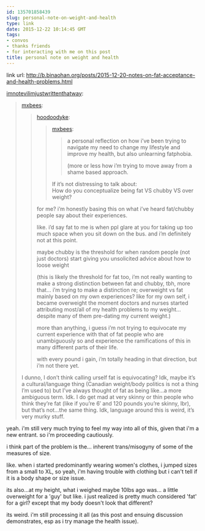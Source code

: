 ```yaml
---
id: 135701858439
slug: personal-note-on-weight-and-health
type: link
date: 2015-12-22 10:14:45 GMT
tags:
- convos
- thanks friends
- for interacting with me on this post
title: personal note on weight and health
---
```

link url: http://b.binaohan.org/posts/2015-12-20-notes-on-fat-acceptance-and-health-problems.html

<p><a href="http://imnotevilimjustwrittenthatway.tumblr.com/post/135686869099/personal-note-on-weight-and-health" class="tumblr_blog">imnotevilimjustwrittenthatway</a>:</p><blockquote>
<p><a href="http://mxb.ca/post/135668482879/personal-note-on-weight-and-health" class="tumblr_blog">mxbees</a>:</p>

<blockquote>
<p><a href="http://hoodoodyke.tumblr.com/post/135657863469/personal-note-on-weight-and-health" class="tumblr_blog">hoodoodyke</a>:</p>

<blockquote>
<p><a href="http://mxb.ca/post/135657212825/personal-note-on-weight-and-health" class="tumblr_blog">mxbees</a>:</p>

<blockquote>
<p>a personal reflection on how i’ve been trying to navigate my need to change my lifestyle and improve my health, but also unlearning fatphobia.</p>

<p>(more or less how i’m trying to move away from a shame based approach.</p>
</blockquote>

<p>If it’s not distressing to talk about:<br>How do you conceptualize being fat VS chubby VS over weight?</p>
</blockquote>

<p>for me? i’m honestly basing this on what i’ve heard fat/chubby people say about their experiences.</p>

<p>like. i’d say fat to me is when ppl glare at you for taking up too much space when you sit down on the bus. and i’m definitely not at this point.</p>

<p>maybe chubby is the threshold for when random people (not just doctors) start giving you unsolicited advice about how to loose weight</p>

<p>(this is likely the threshold for fat too, i’m not really wanting to make a strong distinction between fat and chubby, tbh, more that… i’m trying to make a distinction re; overweight vs fat mainly based on my own experiences? like for my own self, i became overweight the moment doctors and nurses started attributing most/all of my health problems to my weight… despite many of them pre-dating my current weight.)</p>

<p>more than anything, i guess i’m not trying to equivocate my current experience with that of fat people who are unambiguously so and experience the ramifications of this in many different parts of their life.</p>

<p>with every pound i gain, i’m totally heading in that direction, but i’m not there yet.</p>
</blockquote>

<p>I dunno, I don’t think calling urself fat is equivocating? Idk, maybe it’s a cultural/language thing (Canadian weight/body politics is not a thing I’m used to) but I’ve always thought of fat as being like…a more ambiguous term. Idk. I do get mad at very skinny or thin people who think they’re fat (like if you’re 6′ and 120 pounds you’re skinny, lbr), but that’s not…the same thing. Idk, language around this is weird, it’s very murky stuff.</p>
</blockquote>
yeah. i'm still very much trying to feel my way into all of this, given that i'm a new entrant. so i'm proceeding cautiously.

i think part of the problem is the... inherent trans/misogyny of some of the measures of size.

like. when i started predominantly wearing women's clothes, i jumped sizes from a small to XL, so yeah, i'm having trouble with clothing but i can't tell if it is a body shape or size issue.

its also...at my height, what i weighed maybe 10lbs ago was... a little overweight for a 'guy' but like. i just realized is pretty much considered 'fat' for a girl? except that my body doesn't look that different?

its weird. i'm still processing it all (as this post and ensuing discussion demonstrates, esp as i try manage the health issue).